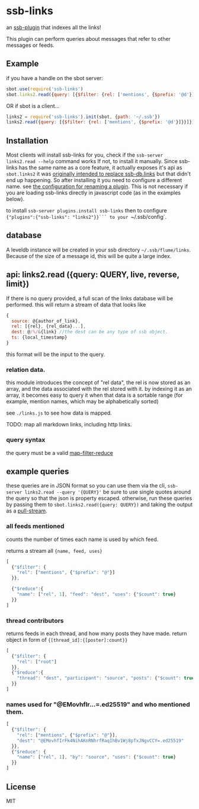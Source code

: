 # ssb-links

an [ssb-plugin](https://github.com/ssbc/secret-stack/blob/master/PLUGINS.md) that indexes all the links!

This plugin can perform queries about messages that refer to other messages or feeds.

## Example

if you have a handle on the sbot server:
``` js
sbot.use(require('ssb-links')
sbot.links2.read({query: [{$filter: {rel: ['mentions', {$prefix: '@d'}]}}]})
```
OR if sbot is a client...

``` js
links2 = require('ssb-links').init(sbot, {path: '~/.ssb'})
links2.read({query: [{$filter: {rel: ['mentions', {$prefix: '@d'}]}}]})
```

## Installation

Most clients will install ssb-links for you, check if the `ssb-server links2.read --help` command works
If not, to install it manually. Since ssb-links has the same name as a core feature, it actually exposes
it's api as `sbot.links2` it was [originally intended to replace ssb-db.links](https://hackmd.io/IM5_tWIfSFuNoe3jtrjrtQ?view#incomplete-intentions)
but that didn't end up happening. So after installing it you need to configure a different name.
see [the configuration for renaming a plugin](https://github.com/ssbc/ssb-plugins#load-user-configured-plugins).
This is not necessary if you are loading ssb-links directly in javascript code (as in the examples below).

to install `ssb-server plugins.install ssb-links` then to configure
`{"plugins":{"ssb-links": "links2"}}``` to your `~/.ssb/config`.

## database

A leveldb instance will be created in your ssb directory `~/.ssb/flume/links`.
Because of the size of a message id, this will be quite a large index.

## api: links2.read ({query: QUERY, live, reverse, limit})

If there is no query provided, a full scan of the links database
will be performed. this will return a stream of data that looks like

``` js
{
  source: @{author_of_link},
  rel: [{rel}, {rel_data}...],
  dest: @/%/&{link} //the dest can be any type of ssb object.
  ts: {local_timestamp}
}
```

this format will be the input to the query.

### relation data.

this module introduces the concept of "rel data",
the rel is now stored as an array, and the data associated
with the rel stored with it. by indexing it as an array,
it becomes easy to query it when that data is a sortable range
(for example, mention names, which may be alphabetically sorted)

see `./links.js` to see how data is mapped.

TODO: map all markdown links, including http links.

### query syntax

the query must be a valid [map-filter-reduce](https://github.com/dominictarr/map-filter-reduce)

## example queries

these queries are in JSON format so you can use them via the cli,
`ssb-server links2.read --query '{QUERY}'`
be sure to use single quotes around the query so that the json is property
escaped. otherwise, run these queries by passing them to `sbot.links2.read({query: QUERY})`
and taking the output as a [pull-stream](https://github.com/pull-stream/pull-stream).

### all feeds mentioned

counts the number of times each name is used by which feed.

returns a stream all  `{name, feed, uses}` 
``` js
[
  {"$filter": {
    "rel": ["mentions", {"$prefix": "@"}]
  }},

  {"$reduce":{
    "name": ["rel", 1], "feed": "dest", "uses": {"$count": true}
  }}
]
```

### thread contributors

returns feeds in each thread, and how many posts they have made.
return object in form of `{[thread_id]:{[poster]:count}}`
``` js
[
  {"$filter": {
    "rel": ["root"]
  }},
  {"$reduce":{
    "thread": "dest", "participant": "source", "posts": {"$count": true}
  }}
]
```

### names used for "@EMovhfIr...=.ed25519" and who mentioned them.

``` js
[
  {"$filter": {
    "rel": ["mentions", {"$prefix": "@"}],
    "dest": "@EMovhfIrFk4NihAKnRNhrfRaqIhBv1Wj8pTxJNgvCCY=.ed25519"
  }},
  {"$reduce": {
    "name": ["rel", 1], "by": "source", "uses": {"$count": true}
  }}
]
```

## License

MIT

